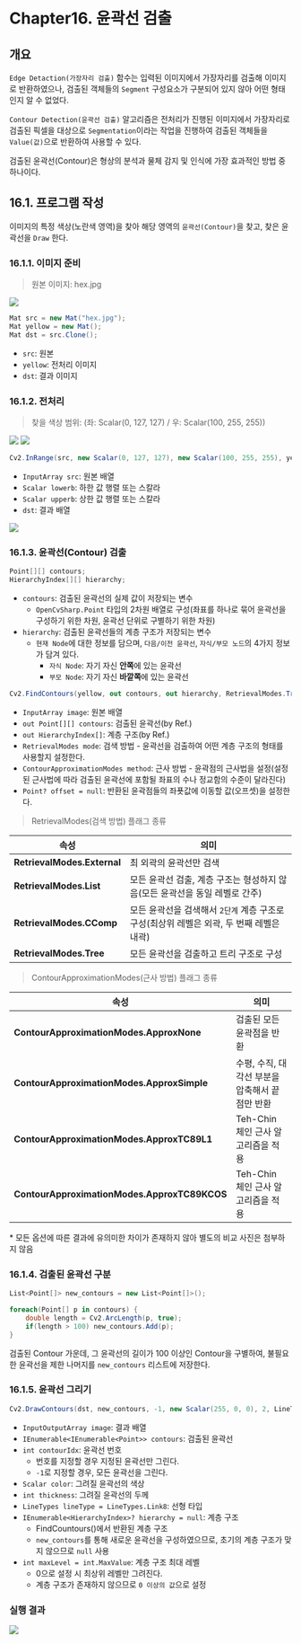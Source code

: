 # **Chapter16. 윤곽선 검출**

## **개요**

`Edge Detaction(가장자리 검출)` 함수는 입력된 이미지에서 가장자리를 검출해 이미지로 반환하였으나, 검출된 객체들의 `Segment` 구성요소가 구분되어 있지 않아 어떤 형태인지 알 수 없었다.

`Contour Detection(윤곽선 검출)` 알고리즘은 전처리가 진행된 이미지에서 가장자리로 검출된 픽셀을 대상으로 `Segmentation`이라는 작업을 진행하여 검출된 객체들을 `Value(값)`으로 반환하여 사용할 수 있다.

검출된 윤곽선(Contour)은 형상의 분석과 물체 감지 및 인식에 가장 효과적인 방법 중 하나이다.

## **16.1. 프로그램 작성**

이미지의 특정 색상(노란색 영역)을 찾아 해당 영역의 `윤곽선(Contour)`을 찾고, 찾은 윤곽선을 `Draw` 한다.

### **16.1.1. 이미지 준비**

> 원본 이미지: hex.jpg

![](./img/16/0.png)

```cs
Mat src = new Mat("hex.jpg");
Mat yellow = new Mat();
Mat dst = src.Clone();
```
* `src`: 원본
* `yellow`: 전처리 이미지
* `dst`: 결과 이미지

### **16.1.2. 전처리**

> 찾을 색상 범위: (좌: Scalar(0, 127, 127) / 우: Scalar(100, 255, 255))

![](./img/16/range_0.png)
![](./img/16/range_1.png)

```cs
Cv2.InRange(src, new Scalar(0, 127, 127), new Scalar(100, 255, 255), yellow);
```
* `InputArray src`: 원본 배열
* `Scalar lowerb`: 하한 값 행렬 또는 스칼라
* `Scalar upperb`: 상한 값 행렬 또는 스칼라
* `dst`: 결과 배열

![](./img/16/1.png)

### **16.1.3. 윤곽선(Contour) 검출**
```cs
Point[][] contours;
HierarchyIndex[][] hierarchy;
```
* `contours`: 검출된 윤곽선의 실제 값이 저장되는 변수
  * `OpenCvSharp.Point` 타입의 2차원 배열로 구성(좌표를 하나로 묶어 윤곽선을 구성하기 위한 차원, 윤곽선 단위로 구별하기 위한 차원)
* `hierarchy`: 검출된 윤곽선들의 계층 구조가 저장되는 변수
  * `현재 Node`에 대한 정보를 담으며, `다음/이전 윤곽선`, `자식/부모 노드`의 4가지 정보가 담겨 있다.
    * `자식 Node`: 자기 자신 **안쪽**에 있는 윤곽선
    * `부모 Node`: 자기 자신 **바깥쪽**에 있는 윤곽선

```cs
Cv2.FindContours(yellow, out contours, out hierarchy, RetrievalModes.Tree, ContourApproximationModes.ApproxTC89KCOS);
```
* `InputArray image`: 원본 배열
* `out Point[][] contours`: 검출된 윤곽선(by Ref.)
* `out HierarchyIndex[]`: 계층 구조(by Ref.)
* `RetrievalModes mode`: 검색 방법 - 윤곽선을 검출하여 어떤 계층 구조의 형태를 사용할지 설정한다.
* `ContourApproximationModes method`: 근사 방법 - 윤곽점의 근사법을 설정(설정된 근사법에 따라 검출된 윤곽선에 포함될 좌표의 수나 정교함의 수준이 달라진다)
* `Point? offset = null`: 반환된 윤곽점들의 좌푯값에 이동할 값(오프셋)을 설정한다.

> RetrievalModes(검색 방법) 플래그 종류

|속성|의미|
|---|---|
| **RetrievalModes.External** |최 외곽의 윤곽선만 검색|
| **RetrievalModes.List** |모든 윤곽선 검출, 계층 구조는 형성하지 않음(모든 윤곽선을 동일 레벨로 간주)|
| **RetrievalModes.CComp** |모든 윤곽선을 검색해서 `2단계` 계층 구조로 구성(최상위 레벨은 외곽, 두 번째 레벨은 내곽)|
| **RetrievalModes.Tree** |모든 윤곽선을 검출하고 트리 구조로 구성|

> ContourApproximationModes(근사 방법) 플래그 종류

|속성|의미|
|---|---|
| **ContourApproximationModes.ApproxNone** |검출된 모든 윤곽점을 반환|
| **ContourApproximationModes.ApproxSimple** |수평, 수직, 대각선 부분을 압축해서 끝점만 반환|
| **ContourApproximationModes.ApproxTC89L1** |Teh-Chin 체인 근사 알고리즘을 적용|
| **ContourApproximationModes.ApproxTC89KCOS** |Teh-Chin 체인 근사 알고리즘을 적용|

\* 모든 옵션에 따른 결과에 유의미한 차이가 존재하지 않아 별도의 비교 사진은 첨부하지 않음

### **16.1.4. 검출된 윤곽선 구분**
```cs
List<Point[]> new_contours = new List<Point[]>();

foreach(Point[] p in contours) {
    double length = Cv2.ArcLength(p, true);
    if(length > 100) new_contours.Add(p);
}
```

검출된 Contour 가운데, 그 윤곽선의 길이가 100 이상인 Contour을 구별하여, 불필요한 윤곽선을 제한 나머지를 `new_contours` 리스트에 저장한다.

### **16.1.5. 윤곽선 그리기**
```cs
Cv2.DrawContours(dst, new_contours, -1, new Scalar(255, 0, 0), 2, LineTypes.AntiAlias, null, 1);
```

* `InputOutputArray image`: 결과 배열
* `IEnumerable<IEnumerable<Point>> contours`: 검출된 윤곽선
* `int contourIdx`: 윤곽선 번호
  * 번호를 지정할 경우 지정된 윤곽선만 그린다.
  * `-1`로 지정할 경우, 모든 윤곽선을 그린다.
* `Scalar color`: 그려질 윤곽선의 색상
* `int thickness`: 그려질 윤곽선의 두께
* `LineTypes lineType = LineTypes.Link8`: 선형 타입
* `IEnumerable<HierarchyIndex>? hierarchy = null`: 계층 구조
  * FindCountours()에서 반환된 계층 구조
  * `new_contours`를 통해 새로운 윤곽선을 구성하였으므로, 초기의 계층 구조가 맞지 않으므로 `null` 사용
* `int maxLevel = int.MaxValue`: 계층 구조 최대 레벨
  * 0으로 설정 시 최상위 레벨만 그려진다.
  * 계층 구조가 존재하지 않으므로 `0 이상의 값`으로 설정

### **실행 결과**

![](./img/16/dst.png)